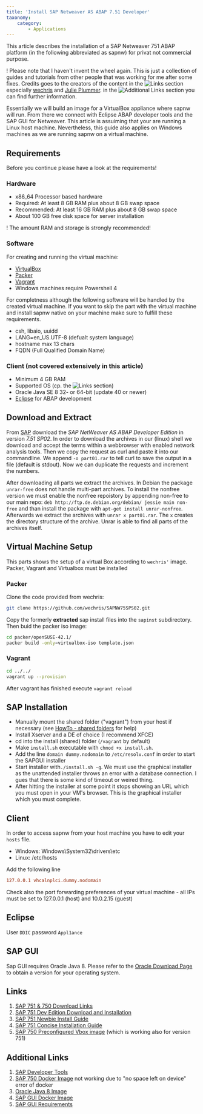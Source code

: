 ```yaml
---
title: 'Install SAP Netweaver AS ABAP 7.51 Developer'
taxonomy:
    category:
        - Applications
---
```


This article describes the installation of a SAP Netweaver 751 ABAP platform (in the following abbreviated as sapnw) for privat not commercial purpose.

! Please note that I haven't invent the wheel again. This is just a collection of guides and tutorials from other people that was working for me after some fixes. Credits goes to the creators of the content in the ![Links](#links) section especially [wechris](https://github.com/wechris) and [Julie Plummer](https://people.sap.com/julie.plummer). in the ![Additional Links](#additional_links) section you can find further information.

Essentially we will build an image for a VirtualBox appliance where sapnw will run. From there we connect with Eclipse ABAP developer tools and the SAP GUI for Netweaver. This article is assuiming that your are running a Linux host machine. Nevertheless, this guide also applies on Windows machines as we are running sapnw on a virtual machine.

## Requirements

Before you continue please have a look at the requirements!

### Hardware

* x86_64 Processor based hardware
* Required: At least 8 GB RAM plus about 8 GB swap space
* Recommended: At least 16 GB RAM plus about 8 GB swap space
* About 100 GB free disk space for server installation

! The amount RAM and storage is strongly recommended!

### Software

For creating and running the virtual machine:

* [VirtualBox](https://www.virtualbox.org/)
* [Packer](https://www.packer.io/)
* [Vagrant](https://www.vagrantup.com/)
* Windows machines require Powershell 4

For completness although the following software will be handled by the created virtual machine. If you want to skip the part with the virtual machine and install sapnw native on your machine make sure to fulfill these requirements.

* csh, libaio, uuidd
* LANG=en_US.UTF-8 (defualt system language)
* hostname max 13 chars
* FQDN (Full Qualified Domain Name)

### Client (not covered extensively in this article)

* Minimum 4 GB RAM
* Supported OS (cp. the ![Links](#Links) section)
* Oracle Java SE 8 32- or 64-bit (update 40 or newer)
* [Eclipse](http://www.eclipse.org/downloads/eclipse-packages/) for ABAP development

## Download and Extract

From [SAP](https://tools.hana.ondemand.com/#abap) download the *SAP NetWeaver AS ABAP Developer Edition* in version *7.51 SP02*. In order to download the archives in our (linux) shell we download and accept the terms within a webbrowser with enabled network analysis tools. Then we copy the request as curl and paste it into our commandline. We append `-o part01.rar` to tell curl to save the output in a file (default is stdout). Now we can duplicate the requests and increment the numbers.

After downloading all parts we extract the archives. In Debian the package `unrar-free` does not handle multi-part archives. To install the nonfree version we must enable the nonfree repoistory by appending non-free to our main repo: `deb http://ftp.de.debian.org/debian/ jessie main non-free` and than install the package with `apt-get install unrar-nonfree`. Afterwards we extract the archives with `unrar x part01.rar`. The `x` creates the directory structure of the archive. Unrar is able to find all parts of the archives itself.

## Virtual Machine Setup

This parts shows the setup of a virtual Box according to `wechris'` image. Packer, Vagrant and Virtualbox must be installed

### Packer

Clone the code provided from wechris:

```bash
git clone https://github.com/wechris/SAPNW75SPS02.git
```

Copy the formerly **extracted** sap install files into the `sapinst` subdirectory. Then buid the packer iso image:

```bash
cd packer/openSUSE-42.1/
packer build -only=virtualbox-iso template.json
```

### Vagrant

```bash
cd ../../
vagrant up --provision
```

After vagrant has finished execute `vagrant reload`

## SAP Installation

* Manually mount the shared folder ("vagrant") from your host if necessary (see [HowTo - shared folders](https://forums.virtualbox.org/viewtopic.php?t=15868) for help)
* Install Xserver and a DE of choice (I recommend XFCE)
* cd into the install (shared) folder (`/vagrant` by default)
* Make `install.sh` executable with `chmod +x install.sh`.
* Add the line `domain dummy.nodomain` to `/etc/resolv.conf` in order to start the SAPGUI installer
* Start installer with`./install.sh -g`. We must use the graphical installer as the unattended installer throws an error with a database connection. I gues that there is some kind of timeout or weired thing.
* After hitting the installer at some point it stops showing an URL which you must open in your VM's browser. This is the graphical installer which you must complete.

## Client

In order to access sapnw from your host machine you have to edit your `hosts` file.

* Windows: Windows\System32\drivers\etc
* Linux: /etc/hosts

Add the following line

```ini
127.0.0.1 vhcalnplci.dummy.nodomain
```

Check also the port forwarding preferences of your virtual machine - all IPs must be set to 127.0.0.1 (host) and 10.0.2.15 (guest)

## Eclipse

User `DDIC` password    `Appl1ance`

## SAP GUI

Sap GUI requires Oracle Java 8. Please refer to the [Oracle Download Page](http://www.oracle.com/technetwork/java/javase/downloads/jdk8-downloads-2133151.html) to obtain a version for your operating system.

## Links

1. [SAP 751 & 750 Download Links](https://tools.hana.ondemand.com/#abap)
1. [SAP 751 Dev Edition Download and Installation](https://blogs.sap.com/2017/09/04/sap-as-abap-7.51-sp2-developer-edition-to-download-concise-installation-guide/)
1. [SAP 751 Newbie Install Guide](https://blogs.sap.com/2017/09/04/newbies-guide-installing-abap-as-751-sp02-on-linux/)
1. [SAP 751 Concise Installation Guide](https://blogs.sap.com/2017/09/04/sap-as-abap-7.51-sp2-developer-edition-to-download-concise-installation-guide/)
1. [SAP 750 Preconfigured Vbox image](https://github.com/wechris/SAPNW75SPS02) (which is working also for version 751)

## Additional Links

1. [SAP Developer Tools](https://tools.hana.ondemand.com/#abap)
1. [SAP 750 Docker Image](https://github.com/tobiashofmann/sap-nw-abap-docker) not working due to "no space left on device" error of docker
1. [Oracle Java 8 Image](https://github.com/dockerfile/java)
1. [SAP GUI Docker Image](https://github.com/thalesvb/docker-platingui)
1. [SAP GUI Requirements](https://blogs.sap.com/2015/07/04/sap-gui-for-java-installation-and-configuration/)